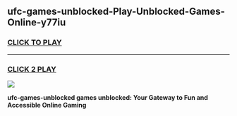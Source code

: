 
## ufc-games-unblocked-Play-Unblocked-Games-Online-y77iu
<h3>
<a href="https://premium76.site?title=ufc-games-unblocked&ref=25A">CLICK TO PLAY</a></h3>
<hr>

<h3>
<a href="https://premium76.site?title=ufc-games-unblocked&ref=25A">CLICK 2 PLAY</a>
  
</h3>

<a href="https://premium76.site?title=ufc-games-unblocked&ref=25A"><img src="https://clearcache.store/games.png"></a>


**ufc-games-unblocked games unblocked: Your Gateway to Fun and Accessible Online Gaming**
